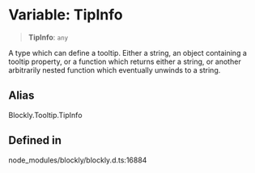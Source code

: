 # Variable: TipInfo

> **TipInfo**: `any`

A type which can define a tooltip.
Either a string, an object containing a tooltip property, or a function which
returns either a string, or another arbitrarily nested function which
eventually unwinds to a string.

## Alias

Blockly.Tooltip.TipInfo

## Defined in

node_modules/blockly/blockly.d.ts:16884
